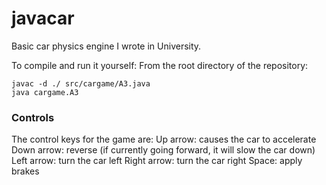 javacar
=======

Basic car physics engine I wrote in University.

To compile and run it yourself:
From the root directory of the repository:

    javac -d ./ src/cargame/A3.java
    java cargame.A3

### Controls

The control keys for the game are:
Up arrow: causes the car to accelerate
Down arrow: reverse (if currently going forward, it will slow the car down)
Left arrow: turn the car left
Right arrow: turn the car right
Space: apply brakes
